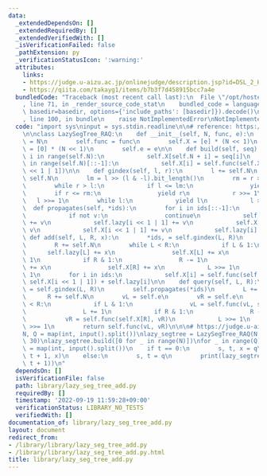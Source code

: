 ```yaml
---
data:
  _extendedDependsOn: []
  _extendedRequiredBy: []
  _extendedVerifiedWith: []
  _isVerificationFailed: false
  _pathExtension: py
  _verificationStatusIcon: ':warning:'
  attributes:
    links:
    - https://judge.u-aizu.ac.jp/onlinejudge/description.jsp?id=DSL_2_H
    - https://qiita.com/takayg1/items/b7b3f7d458915bcc7a4e
  bundledCode: "Traceback (most recent call last):\n  File \"/opt/hostedtoolcache/PyPy/3.7.13/x64/site-packages/onlinejudge_verify/documentation/build.py\"\
    , line 71, in _render_source_code_stat\n    bundled_code = language.bundle(stat.path,\
    \ basedir=basedir, options={'include_paths': [basedir]}).decode()\n  File \"/opt/hostedtoolcache/PyPy/3.7.13/x64/site-packages/onlinejudge_verify/languages/python.py\"\
    , line 100, in bundle\n    raise NotImplementedError\nNotImplementedError\n"
  code: "import sys\ninput = sys.stdin.readline\n\n# reference: https://qiita.com/takayg1/items/b7b3f7d458915bcc7a4e\n\
    \n\nclass LazySegTree_RAQ:\n    def __init__(self, N, func, e):\n        self.N\
    \ = N\n        self.func = func\n        self.X = [e] * (N << 1)\n        self.lazy\
    \ = [0] * (N << 1)\n        self.e = e\n\n    def build(self, seq):\n        for\
    \ i in range(self.N):\n            self.X[self.N + i] = seq[i]\n        for i\
    \ in range(self.N)[::-1]:\n            self.X[i] = self.func(self.X[i << 1], self.X[i\
    \ << 1 | 1])\n\n    def gindex(self, l, r):\n        l += self.N\n        r +=\
    \ self.N\n        lm = l >> (l & -l).bit_length()\n        rm = r >> (r & -r).bit_length()\n\
    \        while r > l:\n            if l <= lm:\n                yield l\n    \
    \        if r <= rm:\n                yield r\n            r >>= 1\n         \
    \   l >>= 1\n        while l:\n            yield l\n            l >>= 1\n\n  \
    \  def propagates(self, *ids):\n        for i in ids[::-1]:\n            v = self.lazy[i]\n\
    \            if not v:\n                continue\n            self.lazy[i << 1]\
    \ += v\n            self.lazy[i << 1 | 1] += v\n            self.X[i << 1] +=\
    \ v\n            self.X[i << 1 | 1] += v\n            self.lazy[i] = 0\n\n   \
    \ def add(self, L, R, x):\n        *ids, = self.gindex(L, R)\n        L += self.N\n\
    \        R += self.N\n        while L < R:\n            if L & 1:\n          \
    \      self.lazy[L] += x\n                self.X[L] += x\n                L +=\
    \ 1\n            if R & 1:\n                R -= 1\n                self.lazy[R]\
    \ += x\n                self.X[R] += x\n            L >>= 1\n            R >>=\
    \ 1\n        for i in ids:\n            self.X[i] = self.func(self.X[i << 1],\
    \ self.X[i << 1 | 1]) + self.lazy[i]\n\n    def query(self, L, R):\n        *ids,\
    \ = self.gindex(L, R)\n        self.propagates(*ids)\n        L += self.N\n  \
    \      R += self.N\n        vL = self.e\n        vR = self.e\n        while L\
    \ < R:\n            if L & 1:\n                vL = self.func(vL, self.X[L])\n\
    \                L += 1\n            if R & 1:\n                R -= 1\n     \
    \           vR = self.func(self.X[R], vR)\n            L >>= 1\n            R\
    \ >>= 1\n        return self.func(vL, vR)\n\n\n# https://judge.u-aizu.ac.jp/onlinejudge/description.jsp?id=DSL_2_H\n\
    N, Q = map(int, input().split())\nlazy_segtree = LazySegTree_RAQ(N, min, 1 <<\
    \ 30)\nlazy_segtree.build([0 for _ in range(N)])\nfor _ in range(Q):\n    t, *q\
    \ = map(int, input().split())\n    if t == 0:\n        s, t, x = q\n        lazy_segtree.add(s,\
    \ t + 1, x)\n    else:\n        s, t = q\n        print(lazy_segtree.query(s,\
    \ t + 1))\n"
  dependsOn: []
  isVerificationFile: false
  path: library/lazy_seg_tree_add.py
  requiredBy: []
  timestamp: '2022-09-19 11:59:28+09:00'
  verificationStatus: LIBRARY_NO_TESTS
  verifiedWith: []
documentation_of: library/lazy_seg_tree_add.py
layout: document
redirect_from:
- /library/library/lazy_seg_tree_add.py
- /library/library/lazy_seg_tree_add.py.html
title: library/lazy_seg_tree_add.py
---
```

